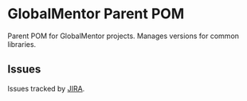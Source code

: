 # GlobalMentor Parent POM

Parent POM for GlobalMentor projects. Manages versions for common libraries.

## Issues

Issues tracked by [JIRA](https://globalmentor.atlassian.net/projects/JAVA).
